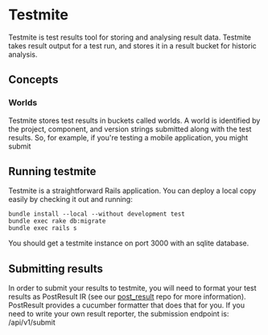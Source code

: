 # Testmite

Testmite is test results tool for storing and analysing result data. Testmite takes result output for a test run, and stores it in a result bucket for historic analysis.

## Concepts

### Worlds

Testmite stores test results in buckets called worlds. A world is identified by the project, component, and version strings submitted along with the test results. So, for example, if you're testing a mobile application, you might submit

## Running testmite

Testmite is a straightforward Rails application. You can deploy a local copy easily by checking it out and running:

    bundle install --local --without development test
    bundle exec rake db:migrate
    bundle exec rails s

You should get a testmite instance on port 3000 with an sqlite database.

## Submitting results

In order to submit your results to testmite, you will need to format your test results as PostResult IR
(see our [post_result](/bbc-test/post_result) repo for more information). PostResult provides a cucumber formatter that does that for you. If you need to write your own result reporter, the submission endpoint is: /api/v1/submit
